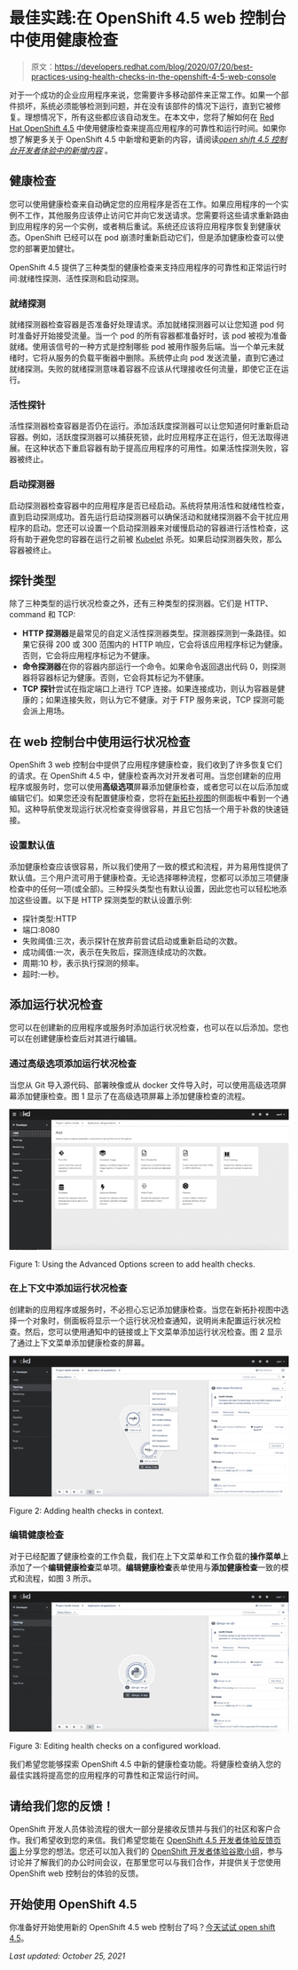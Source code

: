 # 最佳实践:在 OpenShift 4.5 web 控制台中使用健康检查

> 原文：<https://developers.redhat.com/blog/2020/07/20/best-practices-using-health-checks-in-the-openshift-4-5-web-console>

对于一个成功的企业应用程序来说，您需要许多移动部件来正常工作。如果一个部件损坏，系统必须能够检测到问题，并在没有该部件的情况下运行，直到它被修复。理想情况下，所有这些都应该自动发生。在本文中，您将了解如何在 [Red Hat OpenShift 4.5](https://developers.redhat.com/products/openshift/getting-started) 中使用健康检查来提高应用程序的可靠性和运行时间。如果你想了解更多关于 OpenShift 4.5 中新增和更新的内容，请阅读[*open shift 4.5 控制台开发者体验中的新增内容*](https://developers.redhat.com/blog/2020/07/16/whats-new-in-the-openshift-4-5-console-developer-experience/) 。

## 健康检查

您可以使用健康检查来自动确定您的应用程序是否在工作。如果应用程序的一个实例不工作，其他服务应该停止访问它并向它发送请求。您需要将这些请求重新路由到应用程序的另一个实例，或者稍后重试。系统还应该将应用程序恢复到健康状态。OpenShift 已经可以在 pod 崩溃时重新启动它们，但是添加健康检查可以使您的部署更加健壮。

OpenShift 4.5 提供了三种类型的健康检查来支持应用程序的可靠性和正常运行时间:就绪性探测、活性探测和启动探测。

### 就绪探测

就绪探测器检查容器是否准备好处理请求。添加就绪探测器可以让您知道 pod 何时准备好开始接受流量。当一个 pod 的所有容器都准备好时，该 pod 被视为准备就绪。使用该信号的一种方式是控制哪些 pod 被用作服务后端。当一个单元未就绪时，它将从服务的负载平衡器中删除。系统停止向 pod 发送流量，直到它通过就绪探测。失败的就绪探测意味着容器不应该从代理接收任何流量，即使它正在运行。

### 活性探针

活性探测器检查容器是否仍在运行。添加活跃度探测器可以让您知道何时重新启动容器。例如，活跃度探测器可以捕获死锁，此时应用程序正在运行，但无法取得进展。在这种状态下重启容器有助于提高应用程序的可用性。如果活性探测失败，容器被终止。

### 启动探测器

启动探测器检查容器中的应用程序是否已经启动。系统将禁用活性和就绪性检查，直到启动探测成功。首先运行启动探测器可以确保活动和就绪探测器不会干扰应用程序的启动。您还可以设置一个启动探测器来对缓慢启动的容器进行活性检查，这将有助于避免您的容器在运行之前被 [Kubelet](https://developers.redhat.com/devnation/tech-talks/kubelet-no-masters) 杀死。如果启动探测器失败，那么容器被终止。

## 探针类型

除了三种类型的运行状况检查之外，还有三种类型的探测器。它们是 HTTP、command 和 TCP:

*   **HTTP 探测器**是最常见的自定义活性探测器类型。探测器探测到一条路径。如果它获得 200 或 300 范围内的 HTTP 响应，它会将该应用程序标记为健康。否则，它会将应用程序标记为不健康。
*   **命令探测器**在你的容器内部运行一个命令。如果命令返回退出代码 0，则探测器将容器标记为健康。否则，它会将其标记为不健康。
*   **TCP 探针**尝试在指定端口上进行 TCP 连接。如果连接成功，则认为容器是健康的；如果连接失败，则认为它不健康。对于 FTP 服务来说，TCP 探测可能会派上用场。

## 在 web 控制台中使用运行状况检查

OpenShift 3 web 控制台中提供了应用程序健康检查，我们收到了许多恢复它们的请求。在 OpenShift 4.5 中，健康检查再次对开发者可用。当您创建新的应用程序或服务时，您可以使用**高级选项**屏幕添加健康检查，或者您可以在以后添加或编辑它们。如果您还没有配置健康检查，您将在[新拓扑视图](https://developers.redhat.com/search?t=Topology+view)的侧面板中看到一个通知。这种导航使发现运行状况检查变得很容易，并且它包括一个用于补救的快速链接。

### 设置默认值

添加健康检查应该很容易，所以我们使用了一致的模式和流程，并为易用性提供了默认值。三个用户流可用于健康检查。无论选择哪种流程，您都可以添加三项健康检查中的任何一项(或全部)。三种探头类型也有默认设置，因此您也可以轻松地添加这些设置。以下是 HTTP 探测类型的默认设置示例:

*   探针类型:HTTP
*   端口:8080
*   失败阈值:三次，表示探针在放弃前尝试启动或重新启动的次数。
*   成功阈值:一次，表示在失败后，探测连续成功的次数。
*   周期:10 秒，表示执行探测的频率。
*   超时:一秒。

## 添加运行状况检查

您可以在创建新的应用程序或服务时添加运行状况检查，也可以在以后添加。您也可以在创建健康检查后对其进行编辑。

### 通过高级选项添加运行状况检查

当您从 Git 导入源代码、部署映像或从 docker 文件导入时，可以使用高级选项屏幕添加健康检查。图 1 显示了在高级选项屏幕上添加健康检查的流程。

[![A screenshot of the Advanced Options screen.](img/db9bb4b469f1465130b85e7d618adafa.png "4.5-HealthChecks-AdvOptions-01-reesized")](/sites/default/files/blog/2020/07/4.5-HealthChecks-AdvOptions-01-reesized.gif)

Figure 1: Using the Advanced Options screen to add health checks.

### 在上下文中添加运行状况检查

创建新的应用程序或服务时，不必担心忘记添加健康检查。当您在新拓扑视图中选择一个对象时，侧面板将显示一个运行状况检查通知，说明尚未配置运行状况检查。然后，您可以使用通知中的链接或上下文菜单添加运行状况检查。图 2 显示了通过上下文菜单添加健康检查的屏幕。

[![A screenshot of the Topology view showing options to add a health check in the application context.](img/37041f70e3c7f46686fc42f733ae7bc1.png "4.5-HealthChecks-InContext-02")](/sites/default/files/blog/2020/07/4.5-HealthChecks-InContext-02.png)

Figure 2: Adding health checks in context.

### 编辑健康检查

对于已经配置了健康检查的工作负载，我们在上下文菜单和工作负载的**操作菜单**上添加了一个**编辑健康检查**菜单项。**编辑健康检查**表单使用与**添加健康检查**一致的模式和流程，如图 3 所示。

[![A screenshot of the Edit Health Check form.](img/90d7b11af550744cfba8717d77768f0c.png "4.5-HealthChecks-NotificationInTopology-03")](/sites/default/files/blog/2020/07/4.5-HealthChecks-NotificationInTopology-03.png)

Figure 3: Editing health checks on a configured workload.

我们希望您能够探索 OpenShift 4.5 中新的健康检查功能。将健康检查纳入您的最佳实践将提高您的应用程序的可靠性和正常运行时间。

## 请给我们您的反馈！

OpenShift 开发人员体验流程的很大一部分是接收反馈并与我们的社区和客户合作。我们希望收到您的来信。我们希望您能在 [OpenShift 4.5 开发者体验反馈页面](https://forms.gle/zDd4tuWvjndCRVMD8)上分享您的想法。您还可以加入我们的 [OpenShift 开发者体验谷歌小组](https://groups.google.com/forum/#!forum/openshift-dev-users)，参与讨论并了解我们的办公时间会议，在那里您可以与我们合作，并提供关于您使用 OpenShift web 控制台的体验的反馈。

## 开始使用 OpenShift 4.5

你准备好开始使用新的 OpenShift 4.5 web 控制台了吗？[今天试试 open shift 4.5](http://www.openshift.com/try)。

*Last updated: October 25, 2021*